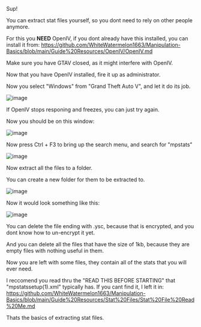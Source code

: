 Sup!

You can extract stat files yourself, so you dont need to rely on other people anymore.

For this you **NEED** OpenIV, if you dont already have this installed, you can install it from:
https://github.com/WhiteWatermelon1663/Manipulation-Basics/blob/main/Guide%20Resources/OpenIV/OpenIV.md

Make sure you have GTAV closed, as it might interfere with OpenIV.

Now that you have OpenIV installed, fire it up as administrator.

Now you select "Windows" from "Grand Theft Auto V", and let it do its job.

![image](https://user-images.githubusercontent.com/132128937/235314844-8e50dbbb-b455-4eb9-8993-1054b8e348af.png)

If OpenIV stops responing and freezes, you can just try again.

Now you should be on this window:

![image](https://user-images.githubusercontent.com/132128937/235315074-e5d09ce1-babd-4735-aa1a-61b1eea93c8e.png)

Now press Ctrl + F3 to bring up the search menu, and search for "mpstats"

![image](https://user-images.githubusercontent.com/132128937/235315408-b9a2e886-65a2-4a5e-bd0f-ae81ad760009.png)

Now extract all the files to a folder.

You can create a new folder for them to be extracted to.

![image](https://user-images.githubusercontent.com/132128937/235315492-7a37378e-bffe-41e9-995f-9134d26e7993.png)

Now it would look something like this:

![image](https://user-images.githubusercontent.com/132128937/235315628-4a809356-f0d0-4ff5-a017-d76eaa2ab9e1.png)

You can delete the file ending with .ysc, because that is encrypted, and you dont know how to un-encrypt it yet.

And you can delete all the files that have the size of 1kb, because they are empty files with nothing useful in them.

Now you are left with some files, they contain all of the stats that you will ever need.

I reccomend you read thru the "READ THIS BEFORE STARTING" that "mpstatssetup(1).xml" typically has.
If you cant find it, I left it in:
https://github.com/WhiteWatermelon1663/Manipulation-Basics/blob/main/Guide%20Resources/Stat%20Files/Stat%20File%20Read%20Me.md

Thats the basics of extracting stat files.
